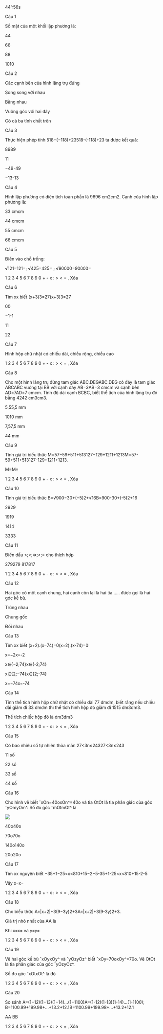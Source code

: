 44':56s

Câu 1

Số mặt của một khối lập phương là:

44

66

88

1010

Câu 2

Các cạnh bên của hình lăng trụ đứng

Song song với nhau

Bằng nhau

Vuông góc với hai đáy

Có cả ba tính chất trên

Câu 3

Thực hiện phép tính 518−(−118)+23518-(-118)+23 ta được kết quả:

8989

11

−49-49

−13-13

Câu 4

Hình lập phương có diện tích toàn phần là 9696 cm2cm2. Cạnh của hình lập phương là:

33 cmcm

44 cmcm

55 cmcm

66 cmcm

Câu 5

Điền vào chỗ trống:

√121=121=;   √425=425= ;     √90000=90000= 

1 2 3 4 5 6 7 8 9 0 + - x : > < = , Xóa

Câu 6

Tìm xx biết  (x+3)3=27(x+3)3=27

00

−1-1

11

22

Câu 7

Hình hộp chữ nhật có  chiều dài,  chiều rộng,  chiều cao

1 2 3 4 5 6 7 8 9 0 + - x : > < = , Xóa

Câu 8

Cho một hình lăng trụ đứng tam giác ABC.DEGABC.DEG có đáy là tam giác ABCABC vuông tại BB với cạnh đáy AB=3AB=3 cmcm và cạnh bên AD=7AD=7 cmcm. Tính độ dài cạnh BCBC, biết thể tích của hình lăng trụ đó bằng 4242 cm3cm3.

5,55,5 mm

1010 mm

7,57,5 mm

44 mm

Câu 9

Tính giá trị biểu thức M=57−59+511+513127−129+1211+1213M=57-59+511+513127-129+1211+1213.

M=M=

1 2 3 4 5 6 7 8 9 0 + - x : > < = , Xóa

Câu 10

Tính giá trị biểu thức B=√900−30+(−5)2+√16B=900-30+(-5)2+16

2929

1919

1414

3333

Câu 11

Điền dấu >;<;=>;<;= cho thích hợp

279279  817817

1 2 3 4 5 6 7 8 9 0 + - x : > < = , Xóa

Câu 12

Hai góc có một cạnh chung, hai cạnh còn lại là hai tia ….. được gọi là hai góc kề bù.

Trùng nhau

Chung gốc

Đối nhau

Câu 13

Tìm xx biết  (x+2).(x−74)=0(x+2).(x-74)=0

x=−2x=-2

x∈{−2;74}x∈{-2;74}

x∈{2;−74}x∈{2;-74}

x=−74x=-74

Câu 14

Tính thể tích hình hộp chữ nhật có chiều dài 77 dmdm, biết rằng nếu chiều dài giảm đi 33 dmdm thì thể tích hình hộp đó giảm đi 1515 dm3dm3.

Thể tích chiếc hộp đó là  dm3dm3

1 2 3 4 5 6 7 8 9 0 + - x : > < = , Xóa

Câu 15

Có bao nhiêu số tự nhiên thỏa mãn 27<3n≤24327<3n≤243

11 số

22 số

33 số

44 số

Câu 16

Cho hình vẽ biết ˆxOn=40oxOn^=40o và tia OtOt là tia phân giác của góc ˆyOmyOm^. Số đo góc ˆmOtmOt^ là

![](https://onthi123.vn/public/uploads/lop-6/35_2.png)

40o40o

70o70o

140o140o

20o20o

Câu 17

Tìm xx nguyên biết −35+1−25<x<810+15−2−5-35+1-25<x<810+15-2-5

Vậy x=x=  

1 2 3 4 5 6 7 8 9 0 + - x : > < = , Xóa

Câu 18

Cho biểu thức A=|x+2|+3(9−3y)2+3A=|x+2|+3(9-3y)2+3.

Giá trị nhỏ nhất của AA là  

Khi x=x= và y=y=  

1 2 3 4 5 6 7 8 9 0 + - x : > < = , Xóa

Câu 19

Vẽ hai góc kề bù ˆxOyxOy^ và ˆyOzyOz^ biết ˆxOy=70oxOy^=70o. Vẽ OtOt là tia phân giác của góc ˆyOzyOz^.

 Số đo góc ˆxOtxOt^ là  độ

1 2 3 4 5 6 7 8 9 0 + - x : > < = , Xóa

Câu 20

So sánh A=(1−12)(1−13)(1−14)...(1−1100)A=(1-12)(1-13)(1-14)...(1-1100); B=1100.99+199.98+...+13.2+12.1B=1100.99+199.98+...+13.2+12.1

AA  BB

1 2 3 4 5 6 7 8 9 0 + - x : > < = , Xóa
